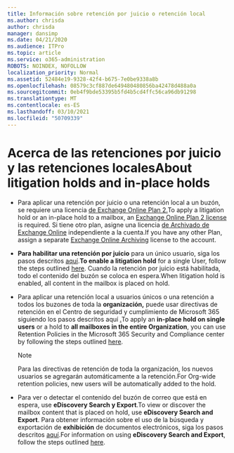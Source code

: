 ```yaml
---
title: Información sobre retención por juicio o retención local
ms.author: chrisda
author: chrisda
manager: dansimp
ms.date: 04/21/2020
ms.audience: ITPro
ms.topic: article
ms.service: o365-administration
ROBOTS: NOINDEX, NOFOLLOW
localization_priority: Normal
ms.assetid: 52484e19-9328-42f4-b675-7e0be9338a8b
ms.openlocfilehash: 08579c3cf887de649480480856ba42478d488a0a
ms.sourcegitcommit: 0eb4f9bde53395b5fd4b5cd4ffc56ca96db91298
ms.translationtype: MT
ms.contentlocale: es-ES
ms.lasthandoff: 03/10/2021
ms.locfileid: "50709339"
---
```

# <a name="about-litigation-holds-and-in-place-holds"></a><span data-ttu-id="7ae6b-102">Acerca de las retenciones por juicio y las retenciones locales</span><span class="sxs-lookup"><span data-stu-id="7ae6b-102">About litigation holds and in-place holds</span></span>

- <span data-ttu-id="7ae6b-103">Para aplicar una retención por juicio o una retención local a un buzón, se requiere una licencia [de Exchange Online Plan 2.](https://docs.microsoft.com/office365/servicedescriptions/office-365-platform-service-description/office-365-plan-options)</span><span class="sxs-lookup"><span data-stu-id="7ae6b-103">To apply a litigation hold or an in-place hold to a mailbox, an [Exchange Online Plan 2 license](https://docs.microsoft.com/office365/servicedescriptions/office-365-platform-service-description/office-365-plan-options) is required.</span></span> <span data-ttu-id="7ae6b-104">Si tiene otro plan, asigne una licencia [de Archivado de Exchange Online](https://docs.microsoft.com/office365/servicedescriptions/exchange-online-archiving-service-description/exchange-online-archiving-service-description) independiente a la cuenta.</span><span class="sxs-lookup"><span data-stu-id="7ae6b-104">If you have any other Plan, assign a separate [Exchange Online Archiving](https://docs.microsoft.com/office365/servicedescriptions/exchange-online-archiving-service-description/exchange-online-archiving-service-description) license to the account.</span></span> 
    
- <span data-ttu-id="7ae6b-105">**Para habilitar una retención por juicio** para un único usuario, siga los pasos descritos [aquí](https://docs.microsoft.com/microsoft-365/compliance/create-a-litigation-hold?view=o365-worldwide#place-a-mailbox-on-litigation-hold).</span><span class="sxs-lookup"><span data-stu-id="7ae6b-105">**To enable a litigation hold** for a single User, follow the steps outlined [here](https://docs.microsoft.com/microsoft-365/compliance/create-a-litigation-hold?view=o365-worldwide#place-a-mailbox-on-litigation-hold).</span></span> <span data-ttu-id="7ae6b-106">Cuando la retención por juicio está habilitada, todo el contenido del buzón se coloca en espera.</span><span class="sxs-lookup"><span data-stu-id="7ae6b-106">When litigation hold is enabled, all content in the mailbox is placed on hold.</span></span>
    
- <span data-ttu-id="7ae6b-107">Para aplicar  una retención local a usuarios únicos o una retención a todos los buzones de toda la **organización,** puede usar directivas de retención en el Centro de seguridad y cumplimiento de Microsoft 365 siguiendo los pasos descritos aquí [.](https://docs.microsoft.com/microsoft-365/compliance/retention-policies)</span><span class="sxs-lookup"><span data-stu-id="7ae6b-107">To apply an **in-place hold on single users** or a hold to **all mailboxes in the entire Organization**, you can use Retention Policies in the Microsoft 365 Security and Compliance center by following the steps outlined [here](https://docs.microsoft.com/microsoft-365/compliance/retention-policies).</span></span>
    
    > [!NOTE]
    > <span data-ttu-id="7ae6b-108">Para las directivas de retención de toda la organización, los nuevos usuarios se agregarán automáticamente a la retención.</span><span class="sxs-lookup"><span data-stu-id="7ae6b-108">For Org-wide retention policies, new users will be automatically added to the hold.</span></span> 
  
- <span data-ttu-id="7ae6b-109">Para ver o detectar el contenido del buzón de correo que está en espera, use **eDiscovery Search y Export**.</span><span class="sxs-lookup"><span data-stu-id="7ae6b-109">To view or discover the mailbox content that is placed on hold, use **eDiscovery Search and Export**.</span></span> <span data-ttu-id="7ae6b-110">Para obtener información sobre el uso de la búsqueda y exportación de **exhibición** de documentos electrónicos, siga los pasos descritos [aquí](https://docs.microsoft.com/microsoft-365/compliance/export-search-results).</span><span class="sxs-lookup"><span data-stu-id="7ae6b-110">For information on using **eDiscovery Search and Export**, follow the steps outlined [here](https://docs.microsoft.com/microsoft-365/compliance/export-search-results).</span></span>
    

